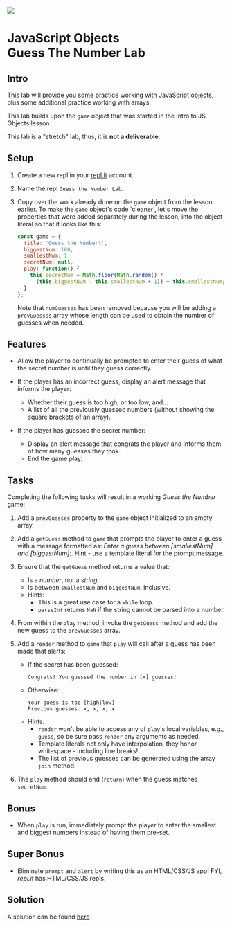 ![](https://i.imgur.com/hGEeDR1.png)

# JavaScript Objects<br>Guess The Number Lab

## Intro

This lab will provide you some practice working with JavaScript objects, plus some additional practice working with arrays.

This lab builds upon the `game` object that was started in the Intro to JS Objects lesson.

This lab is a "stretch" lab, thus, it is **not a deliverable**.

## Setup

1. Create a new repl in your [repl.it](https://repl.it/repls) account.

2. Name the repl `Guess the Number Lab`.

3. Copy over the work already done on the `game` object from the lesson earlier.  To make the `game` object's code 'cleaner', let's move the properties that were added separately during the lesson, into the object literal so that it looks like this:

	```js
	const game = {
	  title: 'Guess the Number!',
	  biggestNum: 100,
	  smallestNum: 1,
	  secretNum: null,
	  play: function() {
	    this.secretNum = Math.floor(Math.random() * 
	      (this.biggestNum - this.smallestNum + 1)) + this.smallestNum;
	  }
	};
	```

	Note that `numGuesses` has been removed because you will be adding a `prevGuesses` array whose length can be used to obtain the number of guesses when needed.

## Features

- Allow the player to continually be prompted to enter their guess of what the secret number is until they guess correctly.

- If the player has an incorrect guess, display an alert message that informs the player:
	- Whether their guess is too high, or too low, and...
	- A list of all the previously guessed numbers (without showing the square brackets of an array).

- If the player has guessed the secret number:
	- Display an alert message that congrats the player and informs them of how many guesses they took.
	- End the game play.

## Tasks

Completing the following tasks will result in a working _Guess the Number_ game:

1. Add a `prevGuesses` property to the `game` object initialized to an empty array.

2. Add a `getGuess` method to `game` that prompts the player to enter a guess with a message formatted as: _Enter a guess between [smallestNum] and [biggestNum]:_.  Hint - use a template literal for the prompt message.

3. Ensure that the `getGuess` method returns a value that:
	- Is a _number_, not a _string_.
	- Is between `smallestNum` and `biggestNum`, inclusive.
	- Hints:
		- This is a great use case for a `while` loop.
		- `parseInt` returns `NaN` if the string cannot be parsed into a number.

4. From within the `play` method, invoke the `getGuess` method and add the new guess to the `prevGuesses` array.

5. Add a `render` method to `game` that `play` will call after a guess has been made that alerts:
	- If the secret has been guessed:<br>
		```
		Congrats! You guessed the number in [x] guesses!
		```
	- Otherwise:<br>
		```
		Your guess is too [high|low]
		Previous guesses: x, x, x, x
		```
	- Hints:
		- `render` won't be able to access any of `play`'s local variables, e.g., `guess`, so be sure pass `render` any arguments as needed.
		- Template literals not only have interpolation, they honor whitespace - including line breaks!
		- The list of previous guesses can be generated using the array `join` method.

6. The `play` method should end (`return`) when the guess matches `secretNum`.

## Bonus

- When `play` is run, immediately prompt the player to enter the smallest and biggest numbers instead of having them pre-set.

## Super Bonus

- Eliminate `prompt` and `alert` by writing this as an HTML/CSS/JS app!  FYI, _repl.it_ has HTML/CSS/JS repls.


## Solution

A solution can be found [here](https://repl.it/@jim_clark/Guess-the-Number-Lab)